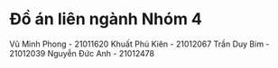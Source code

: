 # Đồ án liên ngành Nhóm 4

Vũ Minh Phong - 21011620
Khuất Phú Kiên - 21012067
Trần Duy Bim - 21012039
Nguyễn Đức Anh - 21012478
